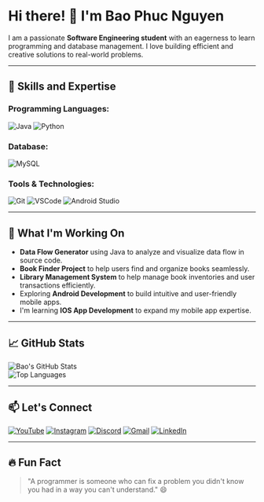 # Hi there! 👋 I'm Bao Phuc Nguyen

 
I am a passionate **Software Engineering student** with an eagerness to learn programming and database management. I love building efficient and creative solutions to real-world problems.

---

## 🚀 Skills and Expertise

### Programming Languages:
![Java](https://img.shields.io/badge/Java-%23ED8B00.svg?style=for-the-badge&logo=openjdk&logoColor=white)
![Python](https://img.shields.io/badge/Python-%2314354C.svg?style=for-the-badge&logo=python&logoColor=white)

### Database:
![MySQL](https://img.shields.io/badge/MySQL-%2300f.svg?style=for-the-badge&logo=mysql&logoColor=white)

### Tools & Technologies:
![Git](https://img.shields.io/badge/Git-%23F05033.svg?style=for-the-badge&logo=git&logoColor=white)
![VSCode](https://img.shields.io/badge/VSCode-%23007ACC.svg?style=for-the-badge&logo=visual-studio-code&logoColor=white)
![Android Studio](https://img.shields.io/badge/Android%20Studio-%233DDC84.svg?style=for-the-badge&logo=android-studio&logoColor=white)

---

## 🌱 What I'm Working On

- **Data Flow Generator** using Java to analyze and visualize data flow in source code.
- **Book Finder Project** to help users find and organize books seamlessly.
- **Library Management System** to help manage book inventories and user transactions efficiently.
- Exploring **Android Development** to build intuitive and user-friendly mobile apps.
- I'm learning **IOS App Development** to expand my mobile app expertise.

---

## 📈 GitHub Stats
![Bao's GitHub Stats](https://github-readme-stats.vercel.app/api?username=baophucnguyen761&show_icons=true&theme=radical)  
![Top Languages](https://github-readme-stats.vercel.app/api/top-langs/?username=baophucnguyen761&layout=compact&theme=radical)

---

## 📫 Let's Connect

[![YouTube](https://img.shields.io/badge/YouTube-FF0000?style=for-the-badge&logo=youtube&logoColor=white)](https://www.youtube.com/@TomNguyen-pt4vg)
[![Instagram](https://img.shields.io/badge/Instagram-E4405F?style=for-the-badge&logo=instagram&logoColor=white)](https://www.instagram.com/phuc_ng0312/)
[![Discord](https://img.shields.io/badge/Discord-5865F2?style=for-the-badge&logo=discord&logoColor=white)](https://discord.com/invite/yourinvitecode)
[![Gmail](https://img.shields.io/badge/Gmail-D14836?style=for-the-badge&logo=gmail&logoColor=white)](mailto:baophucnguyen761@gmail.com)
[![LinkedIn](https://img.shields.io/badge/LinkedIn-0077B5?style=for-the-badge&logo=linkedin&logoColor=white)](https://www.linkedin.com/in/baophucnguyen/)


---

## 🔥 Fun Fact

> "A programmer is someone who can fix a problem you didn't know you had in a way you can't understand." 😄
